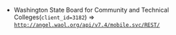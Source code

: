  - Washington State Board for Community and Technical Colleges(`client_id=3182`) => [`http://angel.waol.org/api/v7.4/mobile.svc/REST/`](http://angel.waol.org/api/v7.4/mobile.svc/REST/)
